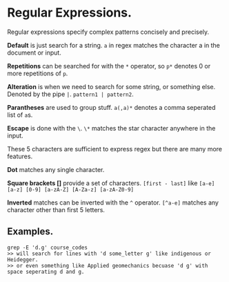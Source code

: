# Regular Expressions.

Regular expressions specify complex patterns concisely and precisely.



**Default** is just search for a string. `a` in regex matches the character a in the document or input.

**Repetitions** can be searched for with the `*` operator, so `p*` denotes 0 or more repetitions of `p`.

**Alteration** is when we need to search for some string, or something else. Denoted by the pipe `|`. `pattern1 | pattern2`.

**Parantheses** are used to group stuff. `a(,a)*` denotes a comma seperated list of `a`s.

**Escape** is done with the `\`. `\*` matches the star character anywhere in the input.



These 5 characters are sufficient to express regex but there are many more features.



**Dot** matches any single character.

**Square brackets []** provide a set of characters. `[first - last]` like `[a-e] [a-z] [0-9] [a-zA-Z] [A-Za-z] [a-zA-Z0-9]`

**Inverted** matches can be inverted with the `^` operator. `[^a-e]` matches any character other than first 5 letters.







## Examples.

```shell
grep -E 'd.g' course_codes
>> will search for lines with 'd some_letter g' like indigenous or Heidegger.
>> or even something like Applied geomechanics becuase 'd g' with space seperating d and g.
```

